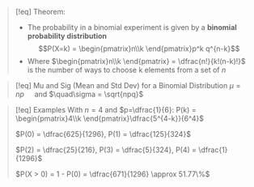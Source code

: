 >[!eq] Theorem:
>- The probability in a binomial experiment is given by a **binomial probability distribution**
>$$P(X=k) = \begin{pmatrix}n\\k \end{pmatrix}p^k q^{n-k}$$
>- Where $\begin{pmatrix}n\\k \end{pmatrix} = \dfrac{n!}{k!(n-k)!}$ is the number of ways to choose k elements from a set of $n$

>[!eq] Mu and Sig (Mean and Std Dev) for a Binomial Distribution
> $\mu = np\quad$   and   $\quad\sigma = \sqrt{npq}$


>[!eq] Examples
>With $n = 4$ and $p=\dfrac{1}{6}: P(k) = \begin{pmatrix}4\\k \end{pmatrix}\dfrac{5^{4-k}}{6^4}$
>
>$P(0) = \dfrac{625}{1296}, P(1) = \dfrac{125}{324}$
>
>$P(2) = \dfrac{25}{216}, P(3) = \dfrac{5}{324}, P(4) = \dfrac{1}{1296}$
>
>$P(X > 0) = 1 - P(0) = \dfrac{671}{1296} \approx 51.77\%$ 